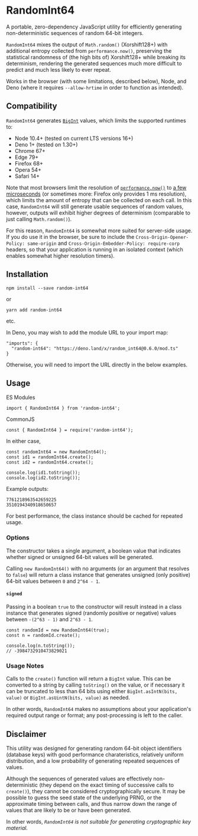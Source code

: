# RandomInt64

A portable, zero-dependency JavaScript utility for efficiently generating
non-deterministic sequences of random 64-bit integers.

`RandomInt64` mixes the output of `Math.random()` (Xorshift128+) with
additional entropy collected from `performance.now()`, preserving the
statistical randomness of (the high bits of) Xorshift128+ while breaking its
determinism, rendering the generated sequences much more difficult to predict
and much less likely to ever repeat.

Works in the browser (with some limitations, described below), Node, and Deno
(where it requires `--allow-hrtime` in order to function as intended).

## Compatibility

`RandomInt64` generates
[`BigInt`](https://developer.mozilla.org/en-US/docs/Web/JavaScript/Reference/Global_Objects/BigInt)
values, which limits the supported runtimes to:

- Node 10.4+ (tested on current LTS versions 16+)
- Deno 1+ (tested on 1.30+)
- Chrome 67+
- Edge 79+
- Firefox 68+
- Opera 54+
- Safari 14+

Note that most browsers limit the resolution of
[`performance.now()`](https://developer.mozilla.org/en-US/docs/Web/API/Performance/now) to
[a few microseconds](https://developer.mozilla.org/en-US/docs/Web/API/Performance/now#security_requirements)
(or sometimes more: Firefox only provides 1 ms resolution), which limits the
amount of entropy that can be collected on each call. In this case,
`RandomInt64` will still generate usable sequences of random values, however,
outputs will exhibit higher degrees of determinism (comparable to just calling
`Math.random()`).

For this reason, `RandomInt64` is somewhat more suited for server-side usage.
If you do use it in the browser, be sure to include the
`Cross-Origin-Opener-Policy: same-origin` and
`Cross-Origin-Embedder-Policy: require-corp` headers, so that your application
is running in an isolated context (which enables somewhat higher resolution
timers).

## Installation

```
npm install --save random-int64
```

or

```
yarn add random-int64
```

etc.

In Deno, you may wish to add the module URL to your import map:

```
"imports": {
  "random-int64": "https://deno.land/x/random_int64@0.6.0/mod.ts"
}
```

Otherwise, you will need to import the URL directly in the below examples.

## Usage

ES Modules

```
import { RandomInt64 } from 'random-int64';
```

CommonJS

```
const { RandomInt64 } = require('random-int64');
```

In either case,

```
const randomInt64 = new RandomInt64();
const id1 = randomInt64.create();
const id2 = randomInt64.create();

console.log(id1.toString());
console.log(id2.toString());
```

Example outputs:

```
7761218963542659225
3510194340918650657
```

For best performance, the class instance should be cached for repeated usage.

### Options

The constructor takes a single argument, a boolean value that indicates whether
signed or unsigned 64-bit values will be generated.

Calling `new RandomInt64()` with no arguments (or an argument that resolves to
`false`) will return a class instance that generates unsigned (only positive)
64-bit values between `0` and `2^64 - 1`.

#### `signed`

Passing in a boolean `true` to the constructor will result instead in a class
instance that generates signed (randomly positive or negative) values between
`-(2^63 - 1)` and `2^63 - 1`.

```
const randomId = new RandomInt64(true);
const n = randomId.create();

console.log(n.toString());
// -3984732910473829021
```

### Usage Notes

Calls to the `create()` function will return a `BigInt` value. This can be
converted to a string by calling `toString()` on the value, or if necessary it
can be truncated to less than 64 bits using either `BigInt.asIntN(bits, value)`
or `BigInt.asUintN(bits, value)` as needed.

In other words, `RandomInt64` makes no assumptions about your application's
required output range or format; any post-processing is left to the caller.

## Disclaimer

This utility was designed for generating random 64-bit object identifiers
(database keys) with good performance charateristics, relatively uniform
distribution, and a low probability of generating repeated sequences of values.

Although the sequences of generated values are effectively non-deterministic
(they depend on the exact timing of successive calls to `create()`), they
cannot be considered cryptographically secure. It may be possible to guess
the seed state of the underlying PRNG, or the approximate timing between
calls, and thus narrow down the range of values that are likely to be or have
been generated.

In other words, *`RandomInt64` is not suitable for generating cryptographic
key material.*
